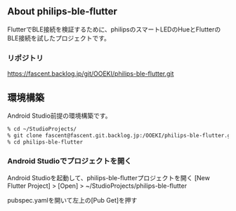
## About philips-ble-flutter

FlutterでBLE接続を検証するために、philipsのスマートLEDのHueとFlutterのBLE接続を試したプロジェクトです。

### リポジトリ

https://fascent.backlog.jp/git/OOEKI/philips-ble-flutter.git

## 環境構築
Android Studio前提の環境構築です。

```sh
% cd ~/StudioProjects/
% git clone fascent@fascent.git.backlog.jp:/OOEKI/philips-ble-flutter.git
% cd philips-ble-flutter
```

### Android Studioでプロジェクトを開く

Android Studioを起動して、philips-ble-flutterプロジェクトを開く
[New Flutter Project] > [Open] > ~/StudioProjects/philips-ble-flutter

pubspec.yamlを開いて左上の[Pub Get]を押す